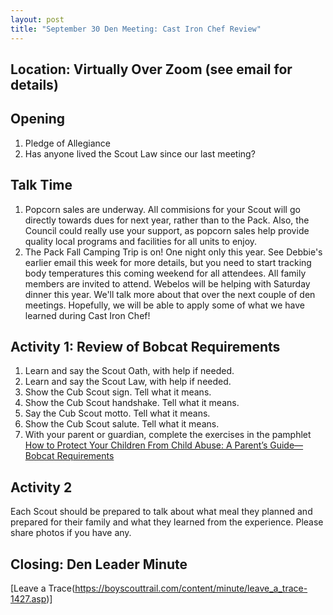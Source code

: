 ```yaml
---
layout: post
title: "September 30 Den Meeting: Cast Iron Chef Review"
---
```


## Location: Virtually Over Zoom (see email for details)

## Opening

1. Pledge of Allegiance
2. Has anyone lived the Scout Law since our last meeting?

## Talk Time

1. Popcorn sales are underway. All commisions for your Scout will go directly towards dues for next year, rather than to the Pack. Also, the Council could really use your support, as popcorn sales help provide quality local programs and facilities for all units to enjoy.
2. The Pack Fall Camping Trip is on! One night only this year. See Debbie's earlier email this week for more details, but you need to start tracking body temperatures this coming weekend for all attendees. All family members are invited to attend. Webelos will be helping with Saturday dinner this year. We'll talk more about that over the next couple of den meetings. Hopefully, we will be able to apply some of what we have learned during Cast Iron Chef!

## Activity 1: Review of Bobcat Requirements

1. Learn and say the Scout Oath, with help if needed.
2. Learn and say the Scout Law, with help if needed.
3. Show the Cub Scout sign. Tell what it means.
4. Show the Cub Scout handshake. Tell what it means.
5. Say the Cub Scout motto. Tell what it means.
6. Show the Cub Scout salute. Tell what it means.
7. With your parent or guardian, complete the exercises in the pamphlet [How to Protect Your Children From Child Abuse: A Parent’s Guide—Bobcat Requirements](https://filestore.scouting.org/filestore/pdf/46-014.pdf)

## Activity 2

Each Scout should be prepared to talk about what meal they planned and prepared for their family and what they learned from the experience. Please share photos if you have any.

## Closing: Den Leader Minute

[Leave a Trace(https://boyscouttrail.com/content/minute/leave_a_trace-1427.asp)]
